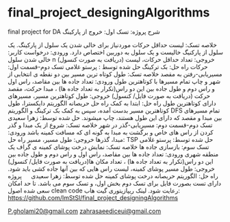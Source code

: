 # final_project_designingAlgorithms
final project for DA
شرح پروژه:
تسک اول: خروج از پارکینگ

خلاصه تسک: لیست حداقل حرکات موردنیاز برای خالی شدن یک سلول از پارکینگ. یک سلول از پارکنیگ خالیست و یک سلول به دوربین اختصاص دارد. 
ورودی: درخواست کاربر: خالی شدن سلول n (دریافت به صورت کنسول)
خروجی: تعداد حداقل حرکات، لیست حرکات
راه حل: بک ترکینگ
حل شده توسط : پرستو غلامی
تسک دوم-قسمت اول: مسیریابی-رفتن به مقصد
خلاصه تسک: طول کوتاه ترین مسیر بین دو نقطه ی انتخابی از شهر و چاپ تمام مسیرها با کوتاهترین طول
ورودی: تعداد جاده ها بین مقاصد، راس اول و راس دوم و طول جاده بین این دو راس(تکرار به تعداد جاده ها) ، مبدا حرکت، مقصد حرکت (دریافت به صورت فایل/ کنسول)
خروجی: طول کوتاهترین مسیر، مسیرهای دارای کوتاهترین طول
راه حل: ابتدا به کمک راه حل حریصانه الگوریتم دایکسترا، طول کوتاهترین مسیر بدست آمده، سپس به کمک بک ترکینگ و الگوریتم DFS تمام مسیرهای بین مبدا و مقصد که دارای این طول هستند، چاپ میشوند.
حل شده توسط: زهرا سعیدی
 
تسک دوم-قسمت دوم: مسیریابی-گذر در شهر
خلاصه تسک: شروع از یک مبدا و گذر کردن از راس های خاص و برگشت به مبدا به گونه ای که مسافت کمینه باشد
ورودی: مبدا، گذرها
خروجی: طول مسیر، مسیر
راه حل: TSP
حل شده توسط: پرستو غلامی
تسک سوم: بازسازی جاده ها
خلاصه تسک: نمایش درخت پوشای کمینه ی گراف یک منطقه شهری
ورودی: تعداد جاده ها بین مقاصد، راس اول و راس دوم و طول جاده بین این دو راس(تکرار به تعداد جاده ها) ، تعداد مکان ها(دریافت به صورت فایل/ کنسول)
خروجی: طول مسیر پوشای کمینه، لیست راس هایی که بین آنها جاده کشی باید شود.
راه حل: الگوریتم حریصانه درخت پوشای کمینه
حل شده توسط: زهرا سعیدی
 
پروژه دارای تست بصورت فایل برای تسک دوم بخش اول، و تسک سوم می باشد.
تا حد امکان سعی شده اصول clean code رعایت شود.
لینک ریپازیتوری گیت هاب:
https://github.com/ImStSl/final_project_designingAlgorithms

P.gholami20@gmail.com
zahrasaeediceui@gmail.com

